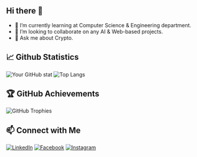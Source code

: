 ## Hi there 👋

- 🌱 I’m currently learning at Computer Science & Engineering department.
- 👯 I’m looking to collaborate on any AI & Web-based projects.
- 💬 Ask me about Crypto.
<!--
**K-KChamara/K-KChamara** is a ✨ _special_ ✨ repository because its `README.md` (this file) appears on your GitHub profile.

Here are some ideas to get you started:

- 🔭 I’m currently working on ...


- 🤔 I’m looking for help with ...

- 📫 How to reach me: ...
- 😄 Pronouns: ...
- ⚡ Fun fact: ...
-->
## 📈 Github Statistics
![Your GitHub stat](https://github-readme-stats.vercel.app/api?username=K-KChamara&show_icons=true&theme=dark)
![Top Langs](https://github-readme-stats.vercel.app/api/top-langs/?username=K-KChamara&layout=compact&theme=dark)

## 🏆 GitHub Achievements
![GitHub Trophies](https://github-profile-trophy.vercel.app/?username=K-KChamara&theme=darkhub&no-frame=true&margin-w=5)

## 📫 Connect with Me
[![LinkedIn](https://img.shields.io/badge/LinkedIn-0077B5?style=for-the-badge&logo=linkedin&logoColor=white)]([https://linkedin.com/in/yourprofile](https://www.linkedin.com/in/kasun-chamara-792868294?utm_source=share&utm_campaign=share_via&utm_content=profile&utm_medium=android_app))
[![Facebook](https://img.shields.io/badge/Facebook-1877F2?style=for-the-badge&logo=facebook&logoColor=white)]([https://facebook.com/yourprofile](https://www.facebook.com/share/18xgdHsbMY/?mibextid=qi2Omg))
[![Instagram](https://img.shields.io/badge/Instagram-E4405F?style=for-the-badge&logo=instagram&logoColor=white)]([https://instagram.com/yourprofile](https://www.instagram.com/_kasun_chamara?igsh=Z2RuMXkxc3ZnN2cz))
